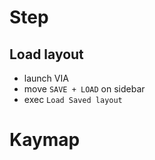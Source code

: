 # Step

## Load layout

- launch VIA
- move `SAVE + LOAD` on sidebar
- exec `Load Saved layout`

# Kaymap


